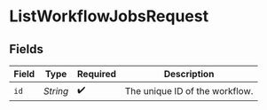 # ListWorkflowJobsRequest


## Fields

| Field                          | Type                           | Required                       | Description                    |
| ------------------------------ | ------------------------------ | ------------------------------ | ------------------------------ |
| `id`                           | *String*                       | :heavy_check_mark:             | The unique ID of the workflow. |